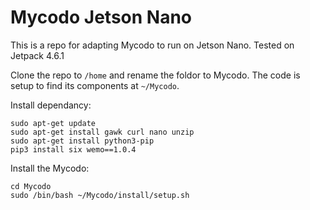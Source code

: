 # Mycodo Jetson Nano

This is a repo for adapting Mycodo to run on Jetson Nano. Tested on Jetpack 4.6.1

Clone the repo to `/home` and rename the foldor to Mycodo. The code is setup to find its components at `~/Mycodo`.

Install dependancy:
```
sudo apt-get update
sudo apt-get install gawk curl nano unzip
sudo apt-get install python3-pip
pip3 install six wemo==1.0.4
```

Install the Mycodo:
```
cd Mycodo
sudo /bin/bash ~/Mycodo/install/setup.sh
```
